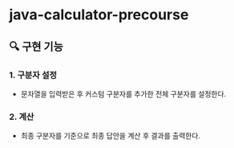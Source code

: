 # java-calculator-precourse


## 🔍 구현 기능
### 1. 구분자 설정
- 문자열을 입력받은 후 커스텀 구분자를 추가한 전체 구분자를 설정한다.
### 2. 계산
- 최종 구분자를 기준으로 최종 답안을 계산 후 결과를 출력한다.
